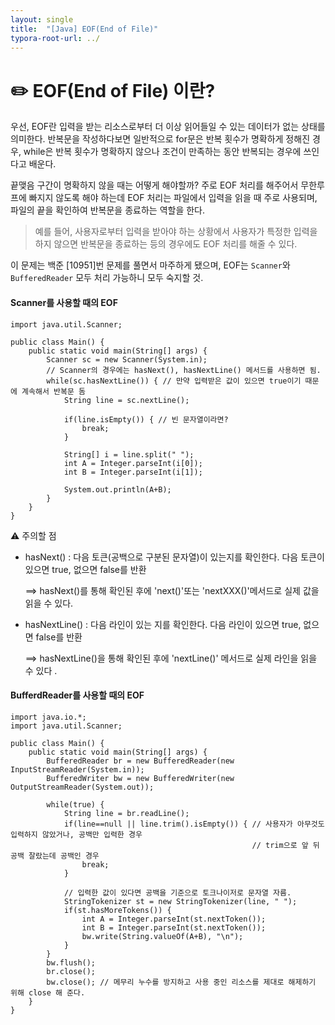 ```yaml
---
layout: single
title:  "[Java] EOF(End of File)"
typora-root-url: ../
---
```






# ✏️ EOF(End of File) 이란?

우선, EOF란 입력을 받는 리소스로부터 더 이상 읽어들일 수 있는 데이터가 없는 상태를 의미한다.
반복문을 작성하다보면 일반적으로 for문은 반복 횟수가 명확하게 정해진 경우, while은 반복 횟수가 명확하지 않으나 조건이 만족하는 동안 반복되는 경우에 쓰인다고 배운다. 

끝맺음 구간이 명확하지 않을 때는 어떻게 해야할까? 
주로 EOF 처리를 해주어서 무한루프에 빠지지 않도록 해야 하는데 EOF 처리는 파일에서 입력을 읽을 때 주로 사용되며, 파일의 끝을 확인하여 반복문을 종료하는 역할을 한다. 

> 예를 들어, 사용자로부터 입력을 받아야 하는 상황에서 사용자가 특정한 입력을 하지 않으면 반복문을 종료하는 등의 경우에도 EOF 처리를 해줄 수 있다. 



이 문제는 백준 [10951]번 문제를 풀면서 마주하게 됐으며, EOF는 `Scanner`와 `BufferedReader` 모두 처리 가능하니 모두 숙지할 것.



#### Scanner를 사용할 때의 EOF 

```
import java.util.Scanner;

public class Main() {
	public static void main(String[] args) {
		Scanner sc = new Scanner(System.in);
		// Scanner의 경우에는 hasNext(), hasNextLine() 메서드를 사용하면 됨.
		while(sc.hasNextLine()) { // 만약 입력받은 값이 있으면 true이기 때문에 계속해서 반복문 돔
			String line = sc.nextLine(); 
			
			if(line.isEmpty()) { // 빈 문자열이라면?
				break;
			}
			
			String[] i = line.split(" ");
			int A = Integer.parseInt(i[0]);
			int B = Integer.parseInt(i[1]);
			
			System.out.println(A+B);
		}
	}
}
```

⚠️ 주의할 점 

- hasNext() : 다음 토큰(공백으로 구분된 문자열)이 있는지를 확인한다. 다음 토큰이 있으면 true, 없으면 false를 반환 

  ==> hasNext()를 통해 확인된 후에 'next()'또는 'nextXXX()'메서드로 실제 값을 읽을 수 있다.

- hasNextLine() : 다음 라인이 있는 지를 확인한다. 다음 라인이 있으면 true, 없으면 false를 반환

  ==> hasNextLine()을 통해 확인된 후에 'nextLine()' 메서드로 실제 라인을 읽을 수 있다 .





#### BufferdReader를 사용할 때의 EOF

```
import java.io.*;
import java.util.Scanner;

public class Main() {
	public static void main(String[] args) {
		BufferedReader br = new BufferedReader(new InputStreamReader(System.in));
		BufferedWriter bw = new BufferedWriter(new OutputStreamReader(System.out));
		
		while(true) {
			String line = br.readLine();
			if(line==null || line.trim().isEmpty()) { // 사용자가 아무것도 입력하지 않았거나, 공백만 입력한 경우
													  // trim으로 앞 뒤 공백 잘랐는데 공백인 경우
				break;
			}
			
			// 입력한 값이 있다면 공백을 기준으로 토크나이저로 문자열 자름.
			StringTokenizer st = new StringTokenizer(line, " ");
			if(st.hasMoreTokens()) {
				int A = Integer.parseInt(st.nextToken());
				int B = Integer.parseInt(st.nextToken());
				bw.write(String.valueOf(A+B), "\n");
			}
		}
		bw.flush();
		br.close();
		bw.close(); // 메무리 누수를 방지하고 사용 중인 리소스를 제대로 해제하기 위해 close 해 준다. 
	}
}
```


